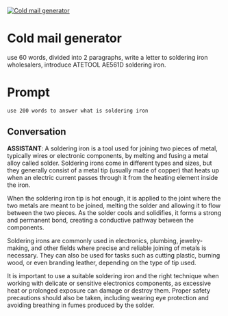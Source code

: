 
[![Cold mail generator](https://flow-prompt-covers.s3.us-west-1.amazonaws.com/icon/minimalist/mini_9.png)]()
# Cold mail generator 
use 60 words, divided into 2 paragraphs, write a letter to soldering iron wholesalers, introduce ATETOOL AE561D soldering iron.

# Prompt

```
use 200 words to answer what is soldering iron
```

## Conversation

**ASSISTANT**: A soldering iron is a tool used for joining two pieces of metal, typically wires or electronic components, by melting and fusing a metal alloy called solder. Soldering irons come in different types and sizes, but they generally consist of a metal tip (usually made of copper) that heats up when an electric current passes through it from the heating element inside the iron.



When the soldering iron tip is hot enough, it is applied to the joint where the two metals are meant to be joined, melting the solder and allowing it to flow between the two pieces. As the solder cools and solidifies, it forms a strong and permanent bond, creating a conductive pathway between the components.



Soldering irons are commonly used in electronics, plumbing, jewelry-making, and other fields where precise and reliable joining of metals is necessary. They can also be used for tasks such as cutting plastic, burning wood, or even branding leather, depending on the type of tip used.



It is important to use a suitable soldering iron and the right technique when working with delicate or sensitive electronics components, as excessive heat or prolonged exposure can damage or destroy them. Proper safety precautions should also be taken, including wearing eye protection and avoiding breathing in fumes produced by the solder.


